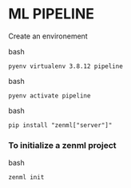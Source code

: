 # **ML PIPELINE**

Create an environement 

bash
```
pyenv virtualenv 3.8.12 pipeline
```

bash
```
pyenv activate pipeline
```

bash
```
pip install "zenml["server"]"
```

### To initialize a zenml project
bash
```
zenml init
```
